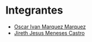 # Integrantes
* [Oscar Ivan Marquez Marquez](hoja_de_vida/oscar_marquez_marquez.md) 
* [Jireth Jesus Meneses Castro](hoja-de-vida-jireth/jireth-meneses-castro.md)
